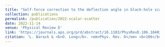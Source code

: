 ```yaml
---
title: "Self-force correction to the deflection angle in black-hole scattering: a scalar charge toy model"
collection: publications
permalink: /publication/2022-scalar-scatter
date: 2022-11-14
venue: 'Physical Review D'
link: 'https://journals.aps.org/prd/abstract/10.1103/PhysRevD.106.104031'
citation: 'L. Barack & <b>O. Long</b>. <em>Phys. Rev. D</em> <b>106</b>, 104031 (2022).'
---
```

